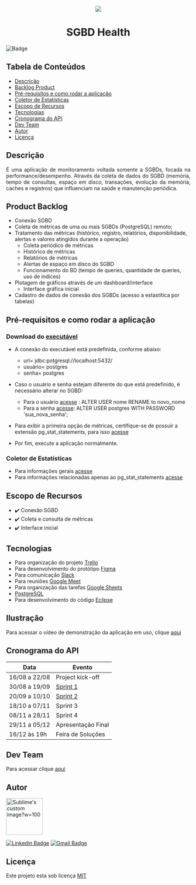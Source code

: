<p align="center">
  <img src="https://github.com/DolphinDatabase/SGBD_Health/blob/main/Images/Logo.jpg" />
</p>
<h1 align="center"> SGBD Health </h1>  

![Badge](https://img.shields.io/badge/STATUS-EM%20DESENVOLVIMENTO-yellow)

## Tabela de Conteúdos

 * [Descrição](#descrição)
 * [Backlog Product](#backlog-product)  
 * [Pré-requisitos e como rodar a aplicação](#Pré-requisitos-e-como-rodar-a-aplicação)
 * [Coletor de Estatísticas](#Coletor-de-Estatísticas)
 * [Escopo de Recursos](#escopo-de-recursos)  
 * [Tecnologias](#Tecnologias)
 * [Cronograma do API](#cronograma-do-api)
 * [Dev Team](#dev-team)
 * [Autor](#Autor)
 * [Licença](#Licença)



## Descrição

<p align="justify">É uma aplicação de monitoramento voltada somente a SGBDs, focada na performance/desempenho. Através da coleta de dados do SGBD (memória, tempo de consultas, espaço em disco, transações, evolução da memória, caches e registros) que influenciam na saúde e manutenção periódica.


## Product Backlog 
 
 - Conexão SGBD
 - Coleta de métricas de uma ou mais SGBDs (PostgreSQL) remoto;
 - Tratamento das métricas (histórico, registro, relatórios, disponibilidade, alertas e valores atingidos durante a operação)
   - Coleta periódico de métricas 
   - Histórico de métricas
   - Relatórios de métricas
   - Alertas de espaço em disco do SGBD
   - Funcionamento do BD (tempo de queries, quantidade de queries, uso de índices)
 - Plotagem de gráficos através de um dashboard/interface
   - Interface gráfica inicial
 - Cadastro de dados de conexão dos SGBDs (acesso a estastítica por tabelas)

## Pré-requisitos e como rodar a aplicação
  
  ### Download do [executável](https://github.com/DolphinDatabase/SGBD_Health/tree/main/executavel) 
  
  - A conexão do executável está predefinida, conforme abaixo:   
    * url= jdbc:potgresql://localhost:5432/
    * usuário= postgres
    * senha= postgres
  
  - Caso o usuário e senha estejam diferente do que está predefinido, é necessário alterar no SGBD: 
    * Para o usuário [acesse](https://devtools.com.br/blog/alterando-a-senha-do-usuario-postgres/) : ALTER USER nome RENAME to novo_nome 
    * Para a senha [acesse](https://www.devmedia.com.br/gerenciando-usuarios-e-permissoes-no-postgresql/14301): ALTER USER postgres WITH PASSWORD 'sua_nova_senha'; 
  
  - Para exibir a primeira opção de métricas, certifique-se de possuir a extensão pg_stat_statements, para isso [acesse](https://www.oreilly.com/library/view/mastering-postgresql-96/9781783555352/eb2d7469-fc3b-4b23-a1a7-9272ac0268f8.xhtml) 
  
  - Por fim, execute a aplicação normalmente.
  
  ### Coletor de Estatísticas
  - Para informações gerais [acesse](https://www.postgresql.org/docs/9.6/monitoring-stats.html)
  - Para informações relacionadas apenas ao pg_stat_statements [acesse](https://www.postgresql.org/docs/9.5/pgstatstatements.html)  
  

## Escopo de Recursos
 - ✔️ Conexão SGBD
 - ✔️ Coleta e consulta de métricas
 - ✔️ Interface inicial

 
## Tecnologias

 - Para organização do projeto [Trello](https://trello.com/?gclid=729c0adf2ce81b5be65b6b9969dc733f&gclsrc=3p.ds&&adgroup=1306220046076922&campaign=380782742&creative=81638805091294&device=c&keyword=trello&ds_k=trello&matchtype=e&network=o&ds_kids=p54670250478&ds_e=MICROSOFT&ds_eid=700000001738798&ds_e1=MICROSOFT&msclkid=729c0adf2ce81b5be65b6b9969dc733f)  
 - Para desenvolvimento do protótipo [Figma](https://www.figma.com/file/d9FFlhvqzrC0eJ78MLyrnh/Figma-Admin-Dashboard-UI-Kit-(Community)?node-id=4855%3A97)  
 - Para comunicação [Slack](https://app.slack.com/client/T02BFJJUG22/C02BFJQDQ22)  
 - Para reuniões [Google Meet](https://meet.google.com) 
 - Para organização das tarefas [Google Sheets](https://docs.google.com/spreadsheets/d/1R_NrOvCbuW5_c-xeFrFmDRHBfWwYttFWlmTgW5oBQmI/edit#gid=0)  
 - [PostgreSQL](https://www.postgresql.org)
 - Para desenvolvimento do código [Eclipse](https://www.eclipse.org/downloads/)
 
 
## Ilustração
 
 Para acessar o vídeo de demonstração da aplicação em uso, clique [aqui](https://youtu.be/8wiEfhklJik)
 
## Cronograma do API
 
| Data | Evento |
| -------| --------- |
| 16/08 a 22/08 | Project kick-off |
| 30/08 a 19/09 | [Sprint 1](https://github.com/DolphinDatabase/SGBD_Health/tree/Sprint-1) |
| 20/09 a 10/10 | [Sprint 2](https://github.com/DolphinDatabase/SGBD_Health/tree/Sprint-2) |
| 18/10 a 07/11 | Sprint 3 |() |
| 08/11 a 28/11 | Sprint 4 |
| 29/11 a 05/12 | Apresentação Final |
| 16/12 às 19h | Feira de Soluções |

## Dev Team 

Para acessar clique [aqui](https://github.com/DolphinDatabase/Database-Scan/wiki/DEV_TEAM) 

## Autor
 
<p align="left">
  <img src="https://github.com/DolphinDatabase/SGBD_Health/blob/main/Images/me.jpg" alt="Sublime's custom image?w=100"height="100" width="100" />
</p> 
<p align="left">
 
  [![Linkedin Badge](https://img.shields.io/badge/-Neylkson-blue?style=flat-square&logo=Linkedin&logoColor=white&link=https://www.linkedin.com/in/neylkson-diniz-a3b9396b/)](https://www.linkedin.com/in/neylkson-diniz-a3b9396b/)
  [![Gmail Badge](https://img.shields.io/badge/-neyo.diniz@gmail.com-c14438?style=flat-square&logo=Gmail&logoColor=white&link=mailto:neyo.diniz@gmail.com)](mailto:neyo.diniz@gmail.com)
 
## Licença  

Este projeto esta sob licença [MIT](https://github.com/DolphinDatabase/SGBD_Health/blob/main/LICENSE)
